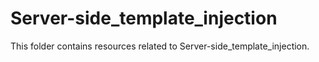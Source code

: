 # Server-side_template_injection
This folder contains resources related to Server-side_template_injection.
